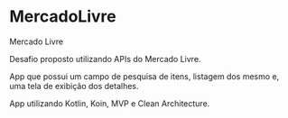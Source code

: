 # MercadoLivre
Mercado Livre

Desafio proposto utilizando APIs do Mercado Livre.

App que possui um campo de pesquisa de itens, listagem dos mesmo e, uma tela de exibição dos detalhes.

App utilizando Kotlin, Koin, MVP e Clean Architecture.


